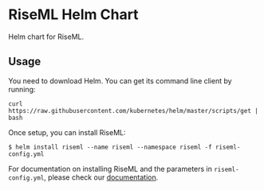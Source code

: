 # RiseML Helm Chart

Helm chart for RiseML.

## Usage

You need to download Helm. You can get its command line client by running:

```
curl https://raw.githubusercontent.com/kubernetes/helm/master/scripts/get | bash
```

Once setup, you can install RiseML:

```
$ helm install riseml --name riseml --namespace riseml -f riseml-config.yml
```

For documentation on installing RiseML and the parameters in `riseml-config.yml`, please check our [documentation](https://docs.riseml.com/install/configuration.html).
